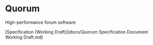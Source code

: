 # Quorum
High-performance forum software

[Specification (Working Draft)](docs/Quorum Specification Document Working Draft.md)
